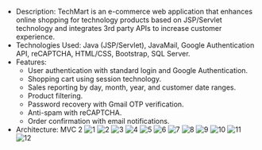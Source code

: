 - Description: TechMart is an e-commerce web application that enhances online shopping for technology products based on JSP/Servlet technology and integrates 3rd party APIs to increase customer experience.
- Technologies Used: Java (JSP/Servlet), JavaMail, Google Authentication API, reCAPTCHA, HTML/CSS, Bootstrap, SQL Server.
- Features:
  + User authentication with standard login and Google Authentication.
  + Shopping cart using session technology.
  + Sales reporting by day, month, year, and customer date ranges.
  + Product filtering.
  + Password recovery with Gmail OTP verification.
  + Anti-spam with reCAPTCHA.
  + Order confirmation with email notifications.
- Architecture: MVC 2
![1](https://github.com/tanloc109/techmart/assets/95857071/272e8b7f-63b0-45a6-a72d-569707a3cad6)
![2](https://github.com/tanloc109/techmart/assets/95857071/b00d3d54-db3c-4e51-aba5-900ac63215bc)
![3](https://github.com/tanloc109/techmart/assets/95857071/026bafa2-172c-4645-b1c1-1ac557c61906)
![4](https://github.com/tanloc109/techmart/assets/95857071/ef71f6f7-6286-4230-88d5-d112fb1b8d91)
![5](https://github.com/tanloc109/techmart/assets/95857071/42796e56-524b-453f-9e12-ca9ce3435aa7)
![6](https://github.com/tanloc109/techmart/assets/95857071/b51402f3-800f-4086-a3ef-1396a00b395c)
![7](https://github.com/tanloc109/techmart/assets/95857071/9d68a31d-1fb4-4d11-95a9-cadfa8ad9a20)
![8](https://github.com/tanloc109/techmart/assets/95857071/397a0c48-f875-4a65-8aca-a7822c49e6bf)
![9](https://github.com/tanloc109/techmart/assets/95857071/58804ff7-a103-42b9-b1c1-f3b6db0d1244)
![10](https://github.com/tanloc109/techmart/assets/95857071/fe1e16af-5ad5-4507-b905-47bca63aaa11)
![11](https://github.com/tanloc109/techmart/assets/95857071/853e6691-5e09-442e-9a73-2594e97b5616)
![12](https://github.com/tanloc109/techmart/assets/95857071/413b6ec0-cad8-4495-b1c2-4076af0a277f)
